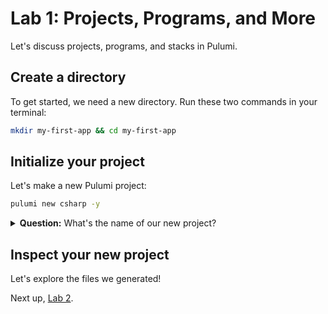 # Lab 1: Projects, Programs, and More

Let's discuss projects, programs, and stacks in Pulumi.

## Create a directory

To get started, we need a new directory. Run these two commands in your terminal:

```bash
mkdir my-first-app && cd my-first-app
```

## Initialize your project

Let's make a new Pulumi project:

```bash
pulumi new csharp -y
```

<details>
<summary><b>Question:</b> What's the name of our new project?</summary>

<br/>
<b>Answer:</b> Pulumi takes the name from the directory, so the name of our new project is <code>my-first-app</code>. If you want to use a different name, use the <code>--name</code> flag or remove the <code>-y</code> flag so you can change the answer at the prompt.
</details>

## Inspect your new project

Let's explore the files we generated!

Next up, [Lab 2](../lab-2/).